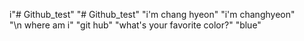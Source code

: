 i"# Github_test" 
"# Github_test" 
"i'm chang hyeon" 
"i'm changhyeon"  
"\n where am i"
"git hub"
"what's your favorite color?"
"blue"
